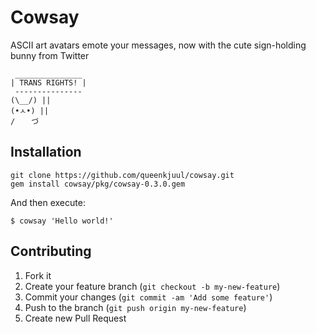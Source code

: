 # Cowsay

ASCII art avatars emote your messages, now with the cute sign-holding bunny from Twitter

```
 _______________
| TRANS RIGHTS! |
 ---------------
(\__/) ||
(•ㅅ•) ||
/ 　 づ
```

## Installation

    git clone https://github.com/queenkjuul/cowsay.git
    gem install cowsay/pkg/cowsay-0.3.0.gem

And then execute:

    $ cowsay 'Hello world!'

## Contributing

1. Fork it
2. Create your feature branch (`git checkout -b my-new-feature`)
3. Commit your changes (`git commit -am 'Add some feature'`)
4. Push to the branch (`git push origin my-new-feature`)
5. Create new Pull Request
